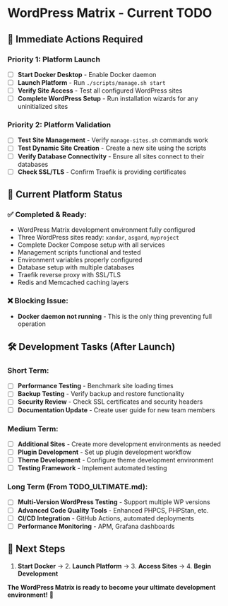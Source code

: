 # WordPress Matrix - Current TODO

## 🎯 **Immediate Actions Required**

### **Priority 1: Platform Launch**
- [ ] **Start Docker Desktop** - Enable Docker daemon
- [ ] **Launch Platform** - Run `./scripts/manage.sh start`
- [ ] **Verify Site Access** - Test all configured WordPress sites
- [ ] **Complete WordPress Setup** - Run installation wizards for any uninitialized sites

### **Priority 2: Platform Validation**
- [ ] **Test Site Management** - Verify `manage-sites.sh` commands work
- [ ] **Test Dynamic Site Creation** - Create a new site using the scripts
- [ ] **Verify Database Connectivity** - Ensure all sites connect to their databases
- [ ] **Check SSL/TLS** - Confirm Traefik is providing certificates

## 🚀 **Current Platform Status**

### ✅ **Completed & Ready:**
- WordPress Matrix development environment fully configured
- Three WordPress sites ready: `xandar`, `asgard`, `myproject`
- Complete Docker Compose setup with all services
- Management scripts functional and tested
- Environment variables properly configured
- Database setup with multiple databases
- Traefik reverse proxy with SSL/TLS
- Redis and Memcached caching layers

### ❌ **Blocking Issue:**
- **Docker daemon not running** - This is the only thing preventing full operation

## 🛠️ **Development Tasks (After Launch)**

### **Short Term:**
- [ ] **Performance Testing** - Benchmark site loading times
- [ ] **Backup Testing** - Verify backup and restore functionality
- [ ] **Security Review** - Check SSL certificates and security headers
- [ ] **Documentation Update** - Create user guide for new team members

### **Medium Term:**
- [ ] **Additional Sites** - Create more development environments as needed
- [ ] **Plugin Development** - Set up plugin development workflow
- [ ] **Theme Development** - Configure theme development environment
- [ ] **Testing Framework** - Implement automated testing

### **Long Term (From TODO_ULTIMATE.md):**
- [ ] **Multi-Version WordPress Testing** - Support multiple WP versions
- [ ] **Advanced Code Quality Tools** - Enhanced PHPCS, PHPStan, etc.
- [ ] **CI/CD Integration** - GitHub Actions, automated deployments
- [ ] **Performance Monitoring** - APM, Grafana dashboards

## 🎯 **Next Steps**

1. **Start Docker** → 2. **Launch Platform** → 3. **Access Sites** → 4. **Begin Development**

**The WordPress Matrix is ready to become your ultimate development environment!** 🚀